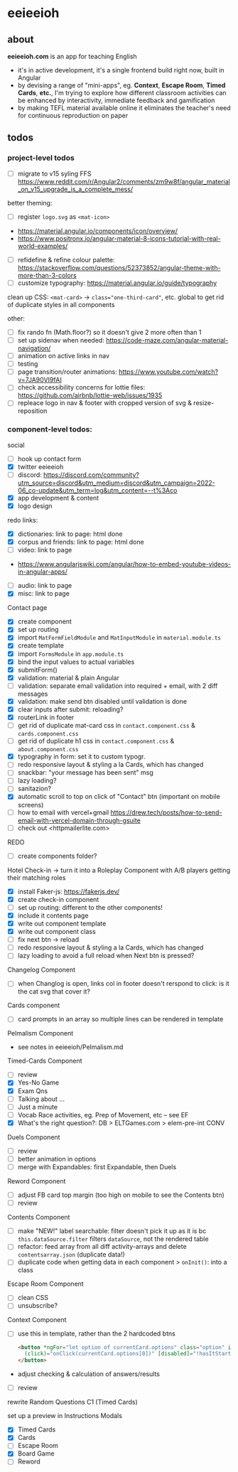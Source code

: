 # eeieeioh

## about

__eeieeioh.com__ is an app for teaching English
* it's in active development, it's a single frontend build right now, built in Angular
* by devising a range of "mini-apps", eg. __Context__, __Escape Room__, __Timed Cards__, __etc.__, I'm trying to explore how different classroom activities can be enhanced by interactivity, immediate feedback and gamification
* by making TEFL material available online it eliminates the teacher's need for continuous reproduction on paper

## todos

### project-level todos
- [ ] migrate to v15 syling FFS <https://www.reddit.com/r/Angular2/comments/zm9w8f/angular_material_on_v15_upgrade_is_a_complete_mess/>

better theming:
- [ ] register `logo.svg` as `<mat-icon>`
* <https://material.angular.io/components/icon/overview/>
* <https://www.positronx.io/angular-material-8-icons-tutorial-with-real-world-examples/>
- [ ] refidefine & refine colour palette: <https://stackoverflow.com/questions/52373852/angular-theme-with-more-than-3-colors>
- [ ] customize typography: <https://material.angular.io/guide/typography>

clean up CSS: `<mat-card>` -> `class="one-third-card"`, etc. global to get rid of duplicate styles in all components

other:
- [ ] fix rando fn (Math.floor?) so it doesn't give 2 more often than 1
- [ ] set up sidenav when needed: <https://code-maze.com/angular-material-navigation/>
- [ ] animation on active links in nav
- [ ] testing
- [ ] page transition/router animations: <https://www.youtube.com/watch?v=7JA90VI9fAI>
- [ ] check accessibility concerns for lottie files: <https://github.com/airbnb/lottie-web/issues/1935>
- [ ] repleace logo in nav & footer with cropped version of svg & resize-reposition

### component-level todos:
  social
  - [ ] hook up contact form
  - [x] twitter eeieeioh
  - [ ] discord: <https://discord.com/community?utm_source=discord&utm_medium=discord&utm_campaign=2022-06_co-update&utm_term=log&utm_content=--t%3Aco>
  - [x] app development & content
  - [x] logo design

  redo links:
  - [x] dictionaries: link to page: html done
  - [x] corpus and friends: link to  page: html done
  - [ ] video: link to  page
  * <https://www.angularjswiki.com/angular/how-to-embed-youtube-videos-in-angular-apps/>
  - [ ] audio: link to  page
  - [x] misc: link to  page

Contact page
- [x] create component
- [x] set up routing
- [x] import `MatFormFieldModule` and `MatInputModule` in `material.module.ts`
- [x] create template
- [x] import `FormsModule` in `app.module.ts`
- [x] bind the input values to actual variables
- [x] submitForm()
- [x] validation: material & plain Angular
- [ ] validation: separate email validation into required + email, with 2 diff messages
- [x] validation: make send btn disabled until validation is done
- [x] clear inputs after submit: reloading?
- [x] routerLink in footer
- [ ] get rid of duplicate mat-card css in `contact.component.css` & `cards.component.css`
- [ ] get rid of duplicate h1 css in `contact.component.css` & `about.component.css`
- [x] typography in form: set it to custom typogr.
- [ ] redo responsive layout & styling a la Cards, which has changed
- [ ] snackbar: "your message has been sent" msg
- [ ] lazy loading?
- [ ] sanitazion?
- [x] automatic scroll to top on click of "Contact" btn (important on mobile screens)
- [ ] how to email with vercel+gmail <https://drew.tech/posts/how-to-send-email-with-vercel-domain-through-gsuite>
- [ ] check out <httpmailerlite.com>

REDO
- [ ] create components folder?

Hotel Check-in -> turn it into a Roleplay Component with A/B players getting their matching roles
- [x] install Faker-js: <https://fakerjs.dev/>
- [x] create check-in component
- [ ] set up routing: different to the other components!
- [x] include it contents page
- [x] write out component template
- [x] write out component class
- [ ] fix next btn -> reload
- [ ] redo responsive layout & styling a la Cards, which has changed
- [ ] lazy loading to avoid a full reload when Next btn is pressed?

Changelog Component
- [ ] when Changlog is open, links col in footer doesn't rerspond to click: is it the cat svg that cover it?

Cards component
- [ ] card prompts in an array so multiple lines can be rendered in template

Pelmalism Component
* see notes in eeieeioh/Pelmalism.md

Timed-Cards Component
- [ ] review
- [x] Yes-No Game
- [x] Exam Qns
- [ ] Talking about ...
- [ ] Just a minute
- [ ] Vocab Race activities, eg. Prep of Movement, etc – see EF
- [x] What's the right question?: DB > ELTGames.com > elem-pre-int CONV

Duels Component
- [ ] review
- [ ] better animation in options
- [ ] merge with Expandables: first Expandable, then Duels

Reword Component
- [ ] adjust FB card top margin (too high on mobile to see the Contents btn)
- [ ] review

Contents Component
- [ ] make "NEW!" label searchable: filter doesn't pick it up as it is bc `this.dataSource.filter` filters `dataSource`, not the rendered table
- [ ] refactor: feed array from all diff activity-arrays and delete `contentsarray.json` (duplicate data!)
- [ ] duplicate code when getting data in each component > `onInit()`: into a class

Escape Room Component
- [ ] clean CSS
- [ ] unsubscribe?

Context Component
- [ ] use this in template, rather than the 2 hardcoded btns
  ```html
  <button *ngFor="let option of currentCard.options" class="option" id="btn-A"
    (click)="onClick(currentCard.options[0])" [disabled]="!hasItStarted">{{option}}
  </button>
  ```
- adjust checking & calculation of answers/results
- [ ] review

rewrite Random Questions C1 (Timed Cards)

set up a preview in Instructions Modals
- [x] Timed Cards
- [x] Cards
- [ ] Escape Room
- [x] Board Game
- [ ] Reword
